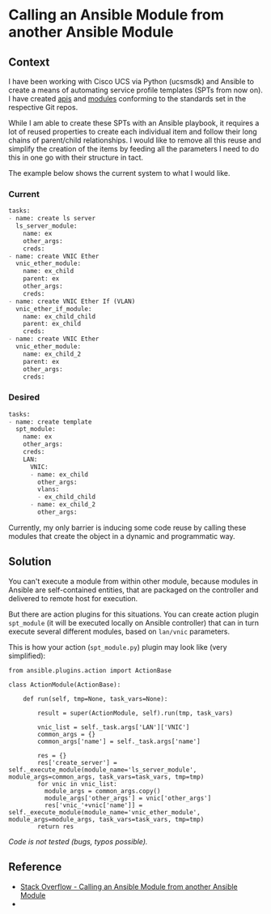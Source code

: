 
# Calling an Ansible Module from another Ansible Module

## Context

I have been working with Cisco UCS via Python (ucsmsdk) and Ansible to create a means of automating service profile templates (SPTs from now on). I have created [apis](https://github.com/de-crob/ucsm_apis) and [modules](https://github.com/de-crob/ucsm-ansible) conforming to the standards set in the respective Git repos.

While I am able to create these SPTs with an Ansible playbook, it requires a lot of reused properties to create each individual item and follow their long chains of parent/child relationships. I would like to remove all this reuse and simplify the creation of the items by feeding all the parameters I need to do this in one go with their structure in tact.

The example below shows the current system to what I would like.

### Current

```python
tasks:
- name: create ls server
  ls_server_module:
    name: ex
    other_args:
    creds: 
- name: create VNIC Ether
  vnic_ether_module:
    name: ex_child
    parent: ex
    other_args: 
    creds: 
- name: create VNIC Ether If (VLAN)
  vnic_ether_if_module:
    name: ex_child_child
    parent: ex_child
    creds: 
- name: create VNIC Ether
  vnic_ether_module:
    name: ex_child_2
    parent: ex
    other_args: 
    creds: 
```

### Desired

```python
tasks:
- name: create template
  spt_module:
    name: ex
    other_args:
    creds: 
    LAN:
      VNIC:
      - name: ex_child
        other_args:
        vlans:
        - ex_child_child
      - name: ex_child_2
        other_args:
```

Currently, my only barrier is inducing some code reuse by calling these modules that create the object in a dynamic and programmatic way.

## Solution

You can't execute a module from within other module, because modules in Ansible are self-contained entities, that are packaged on the controller and delivered to remote host for execution.

But there are action plugins for this situations. You can create action plugin `spt_module` (it will be executed locally on Ansible controller) that can in turn execute several different modules, based on `lan/vnic` parameters.

This is how your action (`spt_module.py`) plugin may look like (very simplified):

```
from ansible.plugins.action import ActionBase

class ActionModule(ActionBase):

    def run(self, tmp=None, task_vars=None):

        result = super(ActionModule, self).run(tmp, task_vars)

        vnic_list = self._task.args['LAN']['VNIC']
        common_args = {}
        common_args['name'] = self._task.args['name']

        res = {}
        res['create_server'] = self._execute_module(module_name='ls_server_module', module_args=common_args, task_vars=task_vars, tmp=tmp)
        for vnic in vnic_list:
          module_args = common_args.copy()
          module_args['other_args'] = vnic['other_args']
          res['vnic_'+vnic['name']] = self._execute_module(module_name='vnic_ether_module', module_args=module_args, task_vars=task_vars, tmp=tmp)
        return res
```

_Code is not tested (bugs, typos possible)._

## Reference

* [Stack Overflow - Calling an Ansible Module from another Ansible Module](https://stackoverflow.com/questions/46893066/calling-an-ansible-module-from-another-ansible-module)
* 